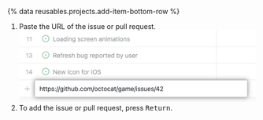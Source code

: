 {% data reusables.projects.add-item-bottom-row %}
1. Paste the URL of the issue or pull request. ![IssueのURLを貼り付けてプロジェクトに追加しているスクリーンショット](/assets/images/help/projects-v2/paste-url-to-add.png)
3. To add the issue or pull request, press <kbd>Return</kbd>.